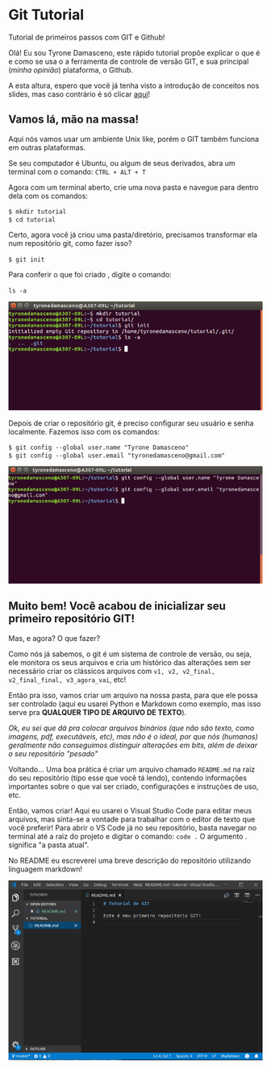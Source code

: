 # Git Tutorial
Tutorial de primeiros passos com GIT e Github!

Olá! Eu sou Tyrone Damasceno, este rápido tutorial propõe explicar o que é e como se usa o a ferramenta de controle de versão GIT, e sua principal (*minha opinião*) plataforma, o Github.

A esta altura, espero que você já tenha visto a introdução de conceitos nos slides, mas caso contrário é só clicar [aqui](slides/slides.pdf)!

## Vamos lá, mão na massa!

Aqui nós vamos usar um ambiente Unix like, porém o GIT também funciona em outras plataformas.

Se seu computador é Ubuntu, ou algum de seus derivados, abra um terminal com o comando:
`CTRL + ALT + T`

Agora com um terminal aberto, crie uma nova pasta e navegue para dentro dela com os comandos:

```
$ mkdir tutorial
$ cd tutorial
```

Certo, agora você já criou uma pasta/diretório, precisamos transformar ela num repositório git, como fazer isso?

`$ git init`

Para conferir o que foi criado , digite o comando:

`ls -a`

![terminal-01](images/terminal-01.png)

Depois de criar o repositório git, é preciso configurar seu usuário e senha localmente. Fazemos isso com os comandos:

```
$ git config --global user.name "Tyrone Damasceno"
$ git config --global user.email "tyronedamasceno@gmail.com"
```

![terminal-02](images/terminal-02.png)

## Muito bem! Você acabou de inicializar seu primeiro repositório GIT!

Mas, e agora? O que fazer?

Como nós já sabemos, o git é um sistema de controle de versão, ou seja, ele monitora os seus arquivos e cria um histórico das alterações sem ser necessário criar os clássicos arquivos com `v1, v2, v2_final, v2_final_final, v3_agora_vai`, etc!

Então pra isso, vamos criar um arquivo na nossa pasta, para que ele possa ser controlado (aqui eu usarei Python e Markdown como exemplo, mas isso serve pra **QUALQUER TIPO DE ARQUIVO DE TEXTO**).

*Ok, eu sei que dá pra colocar arquivos binários (que não são texto, como imagens, pdf, executáveis, etc), mas não é o ideal, por que nós (humanos) geralmente não conseguimos distinguir alterações em bits, além de deixar o seu repositório "pesado"*

Voltando... Uma boa prática é criar um arquivo chamado `README.md` na raiz do seu repositório (tipo esse que você tá lendo), contendo informações importantes sobre o que vai ser criado, configurações e instruções de uso, etc.

Então, vamos criar! Aqui eu usarei o Visual Studio Code para editar meus arquivos, mas sinta-se a vontade para trabalhar com o editor de texto que você preferir! Para abrir o VS Code já no seu repositório, basta navegar no terminal até a raiz do projeto e digitar o comando:
`code .`
O argumento . significa "a pasta atual".

No README eu escreverei uma breve descrição do repositório utilizando linguagem markdown!

![vscode-01](images/vscode-01.png)
